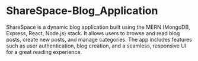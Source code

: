 # ShareSpace-Blog_Application
ShareSpace is a dynamic blog application built using the MERN (MongoDB, Express, React, Node.js) stack. It allows users to browse and read blog posts, create new posts, and manage categories. The app includes features such as user authentication, blog creation, and a seamless, responsive UI for a great reading experience.
